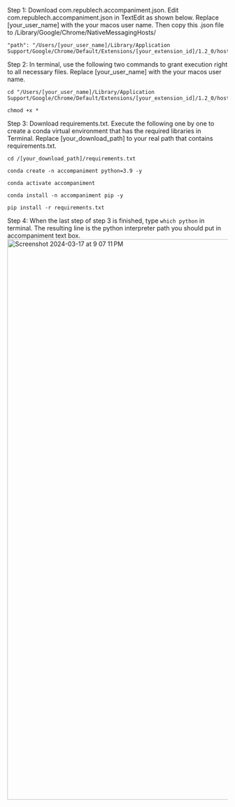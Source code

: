 Step 1: Download com.republech.accompaniment.json. Edit com.republech.accompaniment.json in TextEdit as shown below. Replace [your_user_name] with the your macos user name. Then copy this .json file to /Library/Google/Chrome/NativeMessagingHosts/
    
    "path": "/Users/[your_user_name]/Library/Application Support/Google/Chrome/Default/Extensions/[your_extension_id]/1.2_0/host/host.sh",

Step 2: In terminal, use the following two commands to grant execution right to all necessary files. Replace [your_user_name] with the your macos user name.

    cd "/Users/[your_user_name]/Library/Application Support/Google/Chrome/Default/Extensions/[your_extension_id]/1.2_0/host"
    
    chmod +x *

Step 3: Download requirements.txt. Execute the following one by one to create a conda virtual environment that has the required libraries in Terminal. Replace [your_download_path] to your real path that contains requirements.txt.
  
    cd /[your_download_path]/requirements.txt
    
    conda create -n accompaniment python=3.9 -y

    conda activate accompaniment
    
    conda install -n accompaniment pip -y
    
    pip install -r requirements.txt
    
Step 4: When the last step of step 3 is finished, type ````which python```` in terminal. The resulting line is the python interpreter path you should put in accompaniment text box.
<img width="1280" alt="Screenshot 2024-03-17 at 9 07 11 PM" src="https://github.com/lynnlynn2023/accompaniment/assets/128745013/4946cae9-0bb9-4884-b860-0398b8f2ded9">
